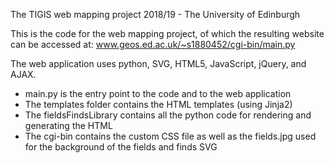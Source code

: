 The TIGIS web mapping project 2018/19 - The University of Edinburgh

This is the code for the web mapping project, of which the resulting website can be accessed at: www.geos.ed.ac.uk/~s1880452/cgi-bin/main.py

The web application uses python, SVG, HTML5, JavaScript, jQuery, and AJAX.

- main.py is the entry point to the code and to the web application
- The templates folder contains the HTML templates (using Jinja2)
- The fieldsFindsLibrary contains all the python code for rendering and generating the HTML
- The cgi-bin contains the custom CSS file as well as the fields.jpg used for the background of the fields and finds SVG